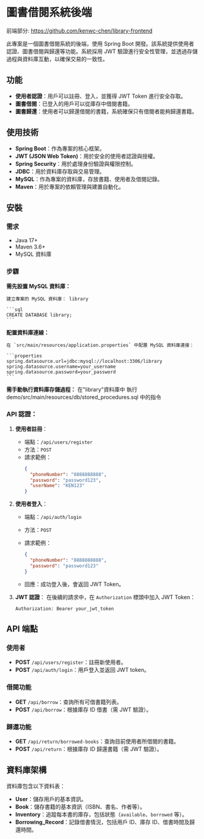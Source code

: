 # 圖書借閱系統後端
前端部分: https://github.com/kenwc-chen/library-frontend

此專案是一個圖書借閱系統的後端，使用 Spring Boot 開發。該系統提供使用者認證、圖書借閱與歸還等功能。系統採用 JWT 驗證進行安全性管理，並透過存儲過程與資料庫互動，以確保交易的一致性。

## 功能

- **使用者認證**：用戶可以註冊、登入，並獲得 JWT Token 進行安全存取。
- **圖書借閱**：已登入的用戶可以從庫存中借閱書籍。
- **圖書歸還**：使用者可以歸還借閱的書籍，系統確保只有借閱者能夠歸還書籍。

## 使用技術

- **Spring Boot**：作為專案的核心框架。
- **JWT (JSON Web Token)**：用於安全的使用者認證與授權。
- **Spring Security**：用於處理身份驗證與權限控制。
- **JDBC**：用於資料庫存取與交易管理。
- **MySQL**：作為專案的資料庫，存放書籍、使用者及借閱記錄。
- **Maven**：用於專案的依賴管理與建置自動化。

## 安裝
### 需求

- Java 17+
- Maven 3.6+
- MySQL 資料庫

### 步驟


 **需先設置 MySQL 資料庫：**

    建立專案的 MySQL 資料庫： library

    ```sql
    CREATE DATABASE library;
    ```

 **配置資料庫連線：**

    在 `src/main/resources/application.properties` 中配置 MySQL 資料庫連接：

    ```properties
    spring.datasource.url=jdbc:mysql://localhost:3306/library
    spring.datasource.username=your_username
    spring.datasource.password=your_password
    ```
  **需手動執行資料庫存儲過程：**
    在"library"資料庫中 執行demo/src/main/resources/db/stored_procedures.sql 中的指令


### API 認證：

1. **使用者註冊**：
    - 端點：`/api/users/register`
    - 方法：`POST`
    - 請求範例：
      ```json
      {
        "phoneNumber": "8888888888",
        "password": "password123",
        "userName": "KEN123"
      }
      ```

2. **使用者登入**：
    - 端點：`/api/auth/login`
    - 方法：`POST`
    - 請求範例：
      ```json
      {
        "phoneNumber": "8888888888",
        "password": "password123"
      }
      ```

    - 回應：成功登入後，會返回 JWT Token。

3. **JWT 認證**：
    在後續的請求中，在 `Authorization` 標頭中加入 JWT Token：

    ```http
    Authorization: Bearer your_jwt_token
    ```

## API 端點

### 使用者

- **POST** `/api/users/register`：註冊新使用者。
- **POST** `/api/auth/login`：用戶登入並返回 JWT token。

### 借閱功能

- **GET** `/api/borrow`：查詢所有可借書籍列表。
- **POST** `/api/borrow`：根據庫存 ID 借書（需 JWT 驗證）。

### 歸還功能

- **GET** `/api/return/borrowed-books`：查詢目前使用者所借閱的書籍。
- **POST** `/api/return`：根據庫存 ID 歸還書籍（需 JWT 驗證）。

## 資料庫架構

資料庫包含以下資料表：

- **User**：儲存用戶的基本資訊。
- **Book**：儲存書籍的基本資訊（ISBN、書名、作者等）。
- **Inventory**：追蹤每本書的庫存，包括狀態（`available`、`borrowed` 等）。
- **Borrowing_Record**：記錄借書情況，包括用戶 ID、庫存 ID、借書時間及歸還時間。



